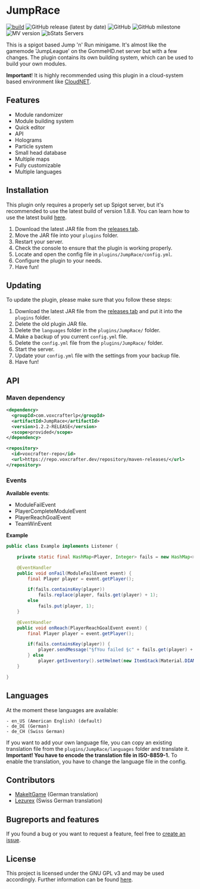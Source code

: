 # JumpRace

[![build](https://github.com/VoxCrafterLP/JumpRace/actions/workflows/maven.yml/badge.svg)](https://github.com/VoxCrafterLP/JumpRace/actions/workflows/maven.yml)
![GitHub release (latest by date)](https://img.shields.io/github/downloads/VoxCrafterLP/JumpRace/total?label=Downloads)
![GitHub](https://img.shields.io/github/license/VoxCrafterLP/JumpRace)
![GitHub milestone](https://img.shields.io/github/milestones/progress/VoxCrafterLP/JumpRace/5)
![MV version](https://img.shields.io/badge/Minecraft%20version-1.8.x-brightgreen)
![bStats Servers](https://img.shields.io/bstats/servers/11049)

This is a spigot based Jump 'n' Run minigame. It's almost like the gamemode 'JumpLeague' on the GommeHD.net server but with a few changes. The plugin contains its own building system, which can be used to build your own modules.

**Important**! It is highly recommended using this plugin in a cloud-system based environment like [CloudNET](https://cloudnetservice.eu/). 

## Features

- Module randomizer
- Module building system
- Quick editor
- API
- Holograms
- Particle system
- Small head database
- Multiple maps
- Fully customizable
- Multiple languages

## Installation

This plugin only requires a properly set up Spigot server, but it's recommended to use the latest build of version 1.8.8.
You can learn how to use the latest build [here](https://www.spigotmc.org/wiki/buildtools/#1-8-8).

1. Download the latest JAR file from the [releases tab](https://github.com/VoxCrafterLP/JumpRace/releases).
2. Move the JAR file into your `plugins` folder.
3. Restart your server.
4. Check the console to ensure that the plugin is working properly.
5. Locate and open the config file in `plugins/JumpRace/config.yml`.
6. Configure the plugin to your needs.
7. Have fun!

## Updating

To update the plugin, please make sure that you follow these steps:

1. Download the latest JAR file from the [releases tab](https://github.com/VoxCrafterLP/JumpRace/releases) and put it into the `plugins` folder.
2. Delete the old plugin JAR file.
3. Delete the `languages` folder in the `plugins/JumpRace/` folder.
4. Make a backup of you current `config.yml` file.
5. Delete the `config.yml` file from the `plugins/JumpRace/` folder.
6. Start the server.
7. Update your `config.yml` file with the settings from your backup file.
8. Have fun!

## API

### Maven dependency

```xml
<dependency>
  <groupId>com.voxcrafterlp</groupId>
  <artifactId>JumpRace</artifactId>
  <version>1.2.2-RELEASE</version>
  <scope>provided</scope>
</dependency>
```

```xml
<repository>
  <id>voxcrafter-repo</id>
  <url>https://repo.voxcrafter.dev/repository/maven-releases/</url>
</repository>
```

### Events

**Available events**:
- ModuleFailEvent
- PlayerCompleteModuleEvent
- PlayerReachGoalEvent
- TeamWinEvent
  
**Example**
```java
public class Example implements Listener {

    private static final HashMap<Player, Integer> fails = new HashMap<>();

    @EventHandler
    public void onFail(ModuleFailEvent event) {
        final Player player = event.getPlayer();

        if(fails.containsKey(player))
            fails.replace(player, fails.get(player) + 1);
        else
            fails.put(player, 1);
    }

    @EventHandler
    public void onReach(PlayerReachGoalEvent event) {
        final Player player = event.getPlayer();

        if(fails.containsKey(player)) {
            player.sendMessage("§fYou failed §c" + fails.get(player) + " times.");
        } else
            player.getInventory().setHelmet(new ItemStack(Material.DIAMOND_HELMET));
    }

}
```

## Languages

At the moment these languages are available:
```
- en_US (American English) (default)
- de_DE (German)
- de_CH (Swiss German)
```

If you want to add your own language file, you can copy an existing translation file from the `plugins/JumpRace/languages` folder and translate it. 
**Important! You have to encode the translation file in ISO-8859-1.**
To enable the translation, you have to change the language file in the config.


## Contributors

- [MakeItGame](https://www.youtube.com/channel/UCk8ROONMzJ3wlZ66vyyffJg) (German translation)
- [Lezurex](https://github.com/Lezurex) (Swiss German translation)

## Bugreports and features

If you found a bug or you want to request a feature, feel free to [create an issue](https://github.com/VoxCrafterLP/JumpRace/issues/new).

## License
This project is licensed under the GNU GPL v3 and may be used accordingly. Further information can be found [here](https://github.com/VoxCrafterLP/JumpRace/blob/main/LICENSE).
